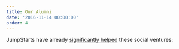 ```yaml
---
title: Our Alumni
date: '2016-11-14 00:00:00'
order: 4
---
```

JumpStarts have already <u>significantly helped</u> these social ventures: